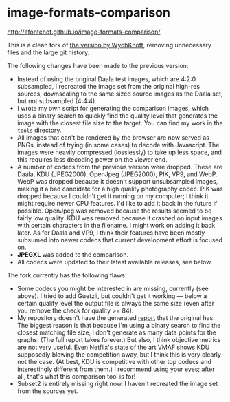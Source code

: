 image-formats-comparison
==================
http://afontenot.github.io/image-formats-comparison/

This is a clean fork of [the version by WyohKnott](https://github.com/WyohKnott/image-formats-comparison), removing unnecessary files and the large git history.

The following changes have been made to the previous version:

 * Instead of using the original Daala test images, which are 4:2:0 subsampled, I recreated the image set from the original high-res sources, downscaling to the same sized source images as the Daala set, but not subsampled (4:4:4).
 * I wrote my own script for generating the comparison images, which uses a binary search to quickly find the quality level that generates the image with the closest file size to the target. You can find my work in the `tools` directory.
 * All images that can't be rendered by the browser are now served as PNGs, instead of trying (in some cases) to decode with Javascript. The images were heavily compressed (losslessly) to take up less space, and this requires less decoding power on the viewer end.
 * A number of codecs from the previous version were dropped. These are Daala, KDU (JPEG2000), OpenJpeg (JPEG2000), PIK, VP9, and WebP. WebP was dropped because it doesn't support unsubsampled images, making it a bad candidate for a high quality photography codec. PIK was dropped because I couldn't get it running on my computer; I think it might require newer CPU features. I'd like to add it back in the future if possible. OpenJpeg was removed because the results seemed to be fairly low quality. KDU was removed because it crashed on input images with certain characters in the filename. I might work on adding it back later. As for Daala and VP9, I think their features have been mostly subsumed into newer codecs that current development effort is focused on.
 * **JPEGXL** was added to the comparison.
 * All codecs were updated to their latest available releases, see below.

The fork currently has the following flaws:

 * Some codecs you might be interested in are missing, currently (see above). I tried to add Guetzli, but couldn't get it working — below a certain quality level the output file is always the same size (even after you remove the check for quality >= 84).
 * My repository doesn't have the generated [report](https://wyohknott.github.io/image-formats-comparison/report.html) that the original has. The biggest reason is that because I'm using a binary search to find the closest matching file size, I don't generate as many data points for the graphs. (The full report takes forever.) But also, I think objective metrics are not very useful. Even Netflix's state of the art VMAF shows KDU supposedly blowing the competition away, but I think this is very clearly not the case. (At best, KDU is competitive with other top codecs and interestingly different from them.) I recommend using your eyes; after all, that's what this comparison tool is for!
 * Subset2 is entirely missing right now. I haven't recreated the image set from the sources yet.
